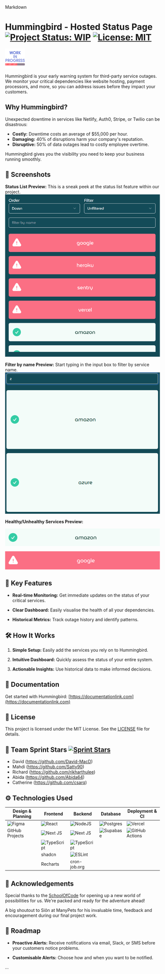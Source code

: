 Markdown

# Hummingbird - Hosted Status Page [![Project Status: WIP](https://img.shields.io/badge/Project%20Status-WIP-yellow.svg)](https://shields.io/) [![License: MIT](https://img.shields.io/badge/License-MIT-blue.svg)](https://opensource.org/licenses/MIT)

![WIP](https://github.com/sprintstars/hummingbird/blob/readme/public/images/readme/work-in-progress.png)

Hummingbird is your early warning system for third-party service outages. We monitor your critical dependencies like website hosting, payment processors, and more, so you can address issues before they impact your customers.

## Why Hummingbird?

Unexpected downtime in services like Netlify, Auth0, Stripe, or Twilio can be disastrous:

- **Costly:** Downtime costs an average of $55,000 per hour.
- **Damaging:** 40% of disruptions harm your company's reputation.
- **Disruptive:** 50% of data outages lead to costly employee overtime.

Hummingbird gives you the visibility you need to keep your business running smoothly.

## 📸 Screenshots

**Status List Preview:** This is a sneak peek at the status list feature within our project.
![Status List](https://github.com/sprintstars/hummingbird/blob/readme/public/images/readme/statusList.png)

**Filter by name Preview:** Start typing in the input box to filter by service name.
![Filter by name](https://github.com/sprintstars/hummingbird/blob/readme/public/images/readme/filterByName.png)

**Healthy/Unhealthy Services Preview:**

![Healthy](https://github.com/sprintstars/hummingbird/blob/readme/public/images/readme/healthy.png)

![Unhealthy](https://github.com/sprintstars/hummingbird/blob/readme/public/images/readme/unhealthy.png)

## 🚀 Key Features

- **Real-time Monitoring:** Get immediate updates on the status of your critical services.

- **Clear Dashboard:** Easily visualise the health of all your dependencies.
- **Historical Metrics:** Track outage history and identify patterns.

## 🛠️ How It Works

1. **Simple Setup:** Easily add the services you rely on to Hummingbird.

2. **Intuitive Dashboard:** Quickly assess the status of your entire system.
3. **Actionable Insights:** Use historical data to make informed decisions.

## 📝 Documentation

Get started with Hummingbird: [https://documentationlink.com](https://documentationlink.com)

## 📜 License

This project is licensed under the MIT License. See the [LICENSE](LICENSE.md) file for details.

## 🌠 Team Sprint Stars [![Sprint Stars](https://img.shields.io/badge/Sprint%20Stars-yellow?style=for-the-badge&logo=github)](https://github.com/sprintstars)

- David (https://github.com/David-MacD)
- Mahdi (https://github.com/Satty90)
- Richard (https://github.com/rikharthulee)
- Abida (https://github.com/Abida64)
- Catherine (https://github.com/csarq)

## ⚙️ Technologies Used

| Design & Planning                                                                                         | Frontend                                                                                                                 | Backend                                                                                                                  | Database                                                                                                             | Deployment & CI                                                                                                                       |
| --------------------------------------------------------------------------------------------------------- | ------------------------------------------------------------------------------------------------------------------------ | ------------------------------------------------------------------------------------------------------------------------ | -------------------------------------------------------------------------------------------------------------------- | ------------------------------------------------------------------------------------------------------------------------------------- |
| ![Figma](https://img.shields.io/badge/figma-%23F24E1E.svg?style=for-the-badge&logo=figma&logoColor=white) | ![React](https://img.shields.io/badge/react-%2320232a.svg?style=for-the-badge&logo=react&logoColor=%2361DAFB)            | ![NodeJS](https://img.shields.io/badge/node.js-6DA55F?style=for-the-badge&logo=node.js&logoColor=white)                  | ![Postgres](https://img.shields.io/badge/postgres-%23316192.svg?style=for-the-badge&logo=postgresql&logoColor=white) | ![Vercel](https://img.shields.io/badge/vercel-%23000000.svg?style=for-the-badge&logo=vercel&logoColor=white)                          |
| GitHub Projects                                                                                           | ![Next JS](https://img.shields.io/badge/Next-black?style=for-the-badge&logo=next.js&logoColor=white)                     | ![Next JS](https://img.shields.io/badge/Next-black?style=for-the-badge&logo=next.js&logoColor=white)                     | ![Supabase](https://img.shields.io/badge/Supabase-3ECF8E?style=for-the-badge&logo=supabase&logoColor=white)          | ![GitHub Actions](https://img.shields.io/badge/github%20actions-%232671E5.svg?style=for-the-badge&logo=githubactions&logoColor=white) |
|                                                                                                           | ![TypeScript](https://img.shields.io/badge/typescript-%23007ACC.svg?style=for-the-badge&logo=typescript&logoColor=white) | ![TypeScript](https://img.shields.io/badge/typescript-%23007ACC.svg?style=for-the-badge&logo=typescript&logoColor=white) |                                                                                                                      |                                                                                                                                       |
|                                                                                                           | shadcn                                                                                                                   | ![ESLint](https://img.shields.io/badge/ESLint-4B3263?style=for-the-badge&logo=eslint&logoColor=white)                    |                                                                                                                      |                                                                                                                                       |
|                                                                                                           | Recharts                                                                                                                 | cron-job.org                                                                                                             |                                                                                                                      |                                                                                                                                       |

## 💖 Acknowledgements

Special thanks to the [SchoolOfCode](https://github.com/SchoolOfCode) for opening up a new world of possibilities for us. We're packed and ready for the adventure ahead!

A big shoutout to Siôn at ManyPets for his invaluable time, feedback and encouragement during our final project work.

## 🧭 Roadmap

- **Proactive Alerts:** Receive notifications via email, Slack, or SMS before your customers notice problems.

- **Customisable Alerts:** Choose how and when you want to be notified.

_..._
